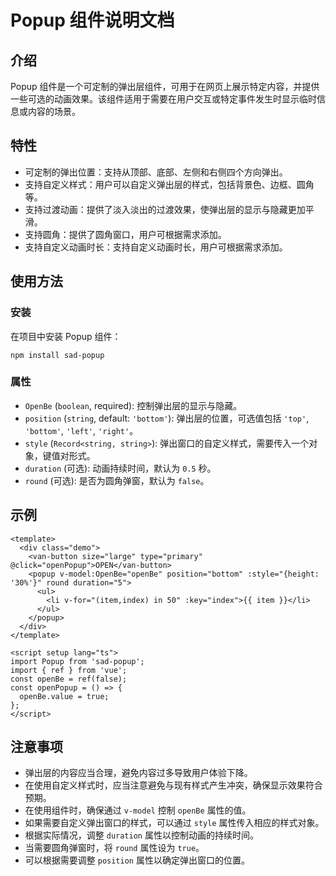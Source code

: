 # Popup 组件说明文档

## 介绍

Popup 组件是一个可定制的弹出层组件，可用于在网页上展示特定内容，并提供一些可选的动画效果。该组件适用于需要在用户交互或特定事件发生时显示临时信息或内容的场景。

## 特性

- 可定制的弹出位置：支持从顶部、底部、左侧和右侧四个方向弹出。
- 支持自定义样式：用户可以自定义弹出层的样式，包括背景色、边框、圆角等。
- 支持过渡动画：提供了淡入淡出的过渡效果，使弹出层的显示与隐藏更加平滑。
- 支持圆角：提供了圆角窗口，用户可根据需求添加。
- 支持自定义动画时长：支持自定义动画时长，用户可根据需求添加。

## 使用方法

### 安装

在项目中安装 Popup 组件：

```shell
npm install sad-popup
```

### 属性

- `OpenBe` (`boolean`, required): 控制弹出层的显示与隐藏。
- `position` (`string`, default: `'bottom'`): 弹出层的位置，可选值包括 `'top'`, `'bottom'`, `'left'`, `'right'`。
- `style` (`Record<string, string>`): 弹出窗口的自定义样式，需要传入一个对象，键值对形式。
- `duration` (可选): 动画持续时间，默认为 `0.5` 秒。
- `round` (可选): 是否为圆角弹窗，默认为 `false`。

## 示例

``` vue
<template>
  <div class="demo">
    <van-button size="large" type="primary" @click="openPopup">OPEN</van-button>
    <popup v-model:OpenBe="openBe" position="bottom" :style="{height: '30%'}" round duration="5">
      <ul>
        <li v-for="(item,index) in 50" :key="index">{{ item }}</li>
      </ul>
    </popup>
  </div>
</template>

<script setup lang="ts">
import Popup from 'sad-popup';
import { ref } from 'vue';
const openBe = ref(false);
const openPopup = () => {
  openBe.value = true;
};
</script>
```

## 注意事项

- 弹出层的内容应当合理，避免内容过多导致用户体验下降。
- 在使用自定义样式时，应当注意避免与现有样式产生冲突，确保显示效果符合预期。
- 在使用组件时，确保通过 `v-model` 控制 `openBe` 属性的值。
- 如果需要自定义弹出窗口的样式，可以通过 `style` 属性传入相应的样式对象。
- 根据实际情况，调整 `duration` 属性以控制动画的持续时间。
- 当需要圆角弹窗时，将 `round` 属性设为 `true`。
- 可以根据需要调整 `position` 属性以确定弹出窗口的位置。
